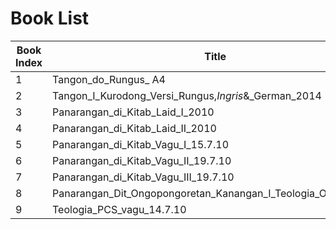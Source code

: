 # Book List

| Book Index| Title                | Source                     |
|-------|----------------------|----------------------------|
|1| Tangon_do_Rungus_ A4 | [ebfo.de](http://ebfo.de/) |
|2| Tangon_I_Kurodong_Versi_Rungus,_Ingris_&_German_2014 | [ebfo.de](http://ebfo.de/) |
|3| Panarangan_di_Kitab_Laid_I_2010 | [ebfo.de](http://ebfo.de/) |
|4| Panarangan_di_Kitab_Laid_II_2010 | [ebfo.de](http://ebfo.de/) |
|5| Panarangan_di_Kitab_Vagu_I_15.7.10 | [ebfo.de](http://ebfo.de/) |
|6| Panarangan_di_Kitab_Vagu_II_19.7.10 | [ebfo.de](http://ebfo.de/) |
|7| Panarangan_di_Kitab_Vagu_III_19.7.10 | [ebfo.de](http://ebfo.de/) |
|8| Panarangan_Dit_Ongopongoretan_Kanangan_I_Teologia_Om_Kosipan | [ebfo.de](http://ebfo.de/) |
|9| Teologia_PCS_vagu_14.7.10 | [ebfo.de](http://ebfo.de/) |
